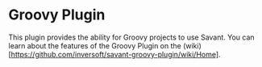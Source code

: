 Groovy Plugin
============================

This plugin provides the ability for Groovy projects to use Savant. You can learn about the features of the Groovy Plugin on the (wiki)[https://github.com/inversoft/savant-groovy-plugin/wiki/Home].
